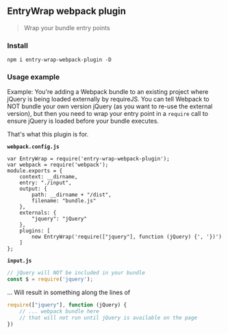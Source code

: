 ## EntryWrap webpack plugin

> Wrap your bundle entry points

### Install 

```shell
npm i entry-wrap-webpack-plugin -D
```

### Usage example

Example: You're adding a Webpack bundle to an existing project where jQuery
is being loaded externally by requireJS. You can tell Webpack to NOT bundle
your own version jQuery (as you want to re-use the external version), but then 
you need to wrap your entry point in a `require` call
to ensure jQuery is loaded before your bundle executes. 

That's what this plugin is for.

**`webpack.config.js`**

```shell
var EntryWrap = require('entry-wrap-webpack-plugin');
var webpack = require('webpack');
module.exports = {
    context: __dirname,
    entry: "./input",
    output: {
        path: __dirname + "/dist",
        filename: "bundle.js"
    },
    externals: {
		"jquery": "jQuery"
	},
    plugins: [
        new EntryWrap('require(["jquery"], function (jQuery) {', '})')
    ]
};
```

**`input.js`**
```js
// jQuery will NOT be included in your bundle
const $ = require('jquery');
```

... Will result in something along the lines of

```js
require(["jquery"], function (jQuery) {
	// ... webpack bundle here
	// that will not run until jQuery is available on the page
})
```
